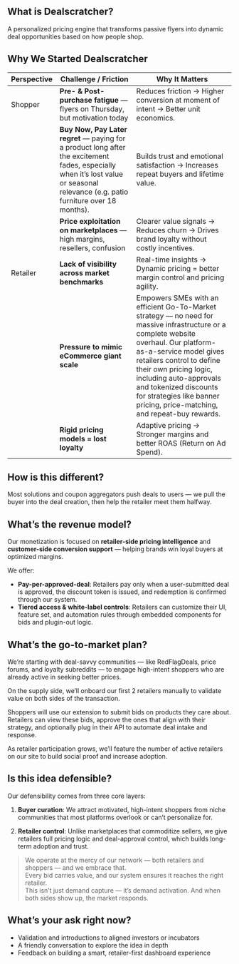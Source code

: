 ## What is Dealscratcher?
A personalized pricing engine that transforms passive flyers into dynamic deal opportunities based on how people shop.

## Why We Started Dealscratcher

| Perspective  | Challenge / Friction                                              | Why It Matters                                                               |
|--------------|-------------------------------------------------------------------|-------------------------------------------------------------------------------------------|
| Shopper   | **Pre- & Post-purchase fatigue** — flyers on Thursday, but motivation today | Reduces friction → Higher conversion at moment of intent → Better unit economics.        |
|              | **Buy Now, Pay Later regret** —  paying for a product long after the excitement fades, especially when it’s lost value or seasonal relevance (e.g. patio furniture over 18 months). | Builds trust and emotional satisfaction → Increases repeat buyers and lifetime value.    |
|              | **Price exploitation on marketplaces** — high margins, resellers, confusion   | Clearer value signals → Reduces churn → Drives brand loyalty without costly incentives.  |
| Retailer  | **Lack of visibility across market benchmarks**                                | Real-time insights → Dynamic pricing = better margin control and pricing agility.        |
|              | **Pressure to mimic eCommerce giant scale**                                          | Empowers SMEs with an efficient Go-To-Market strategy — no need for massive infrastructure or a complete website overhaul. Our platform-as-a-service model gives retailers control to define their own pricing logic, including auto-approvals and tokenized discounts for strategies like banner pricing, price-matching, and repeat-buy rewards.        |
|              | **Rigid pricing models = lost loyalty**                                       | Adaptive pricing → Stronger margins and better ROAS (Return on Ad Spend).                |


## How is this different?
Most solutions and coupon aggregators push deals to users — we pull the buyer into the deal creation, then help the retailer meet them halfway.

## What’s the revenue model?
Our monetization is focused on **retailer-side pricing intelligence** and **customer-side conversion support** — helping brands win loyal buyers at optimized margins.

We offer:
- **Pay-per-approved-deal**: Retailers pay only when a user-submitted deal is approved, the discount token is issued, and redemption is confirmed through our system.
- **Tiered access & white-label controls**: Retailers can customize their UI, feature set, and automation rules through embedded components for bids and plugin-out logic.

## What’s the go-to-market plan?

We’re starting with deal-savvy communities — like RedFlagDeals, price forums, and loyalty subreddits — to engage high-intent shoppers who are already active in seeking better prices.

On the supply side, we’ll onboard our first 2 retailers manually to validate value on both sides of the transaction.

Shoppers will use our extension to submit bids on products they care about. Retailers can view these bids, approve the ones that align with their strategy, and optionally plug in their API to automate deal intake and response.

As retailer participation grows, we’ll feature the number of active retailers on our site to build social proof and increase adoption.

## Is this idea defensible?
Our defensibility comes from three core layers:

1. **Buyer curation**: We attract motivated, high-intent shoppers from niche communities that most platforms overlook or can’t personalize for.

2. **Retailer control**: Unlike marketplaces that commoditize sellers, we give retailers full pricing logic and deal-approval control, which builds long-term adoption and trust.

> We operate at the mercy of our network — both retailers and shoppers — and we embrace that.  
> Every bid carries value, and our system ensures it reaches the right retailer.  
> This isn’t just demand capture — it’s demand activation. And when both sides show up, the market responds.

## What’s your ask right now?

- Validation and introductions to aligned investors or incubators  
- A friendly conversation to explore the idea in depth  
- Feedback on building a smart, retailer-first dashboard experience
